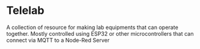 # Telelab
A collection of resource for making lab equipments that can operate together. Mostly controlled using ESP32 or other microcontrollers that can connect via MQTT to a Node-Red Server
